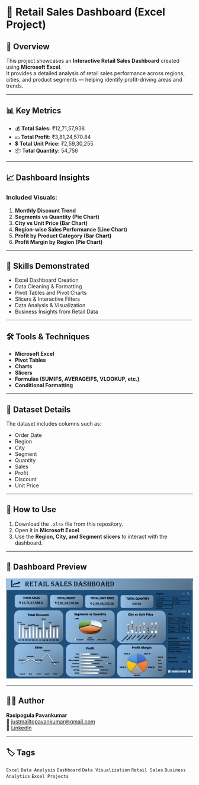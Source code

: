 # 🧾 Retail Sales Dashboard (Excel Project)

## 📖 Overview
This project showcases an **Interactive Retail Sales Dashboard** created using **Microsoft Excel**.  
It provides a detailed analysis of retail sales performance across regions, cities, and product segments — helping identify profit-driving areas and trends.

---

## 📊 Key Metrics

- 💰 **Total Sales:** ₹12,71,57,938  
- 💵 **Total Profit:** ₹3,81,24,570.84  
- 💲 **Total Unit Price:** ₹2,59,30,255  
- 📦 **Total Quantity:** 54,756  

---

## 📈 Dashboard Insights

### Included Visuals:
1. **Monthly Discount Trend**  
2. **Segments vs Quantity (Pie Chart)**  
3. **City vs Unit Price (Bar Chart)**  
4. **Region-wise Sales Performance (Line Chart)**  
5. **Profit by Product Category (Bar Chart)**  
6. **Profit Margin by Region (Pie Chart)**  

---

## 🧠 Skills Demonstrated
- Excel Dashboard Creation  
- Data Cleaning & Formatting  
- Pivot Tables and Pivot Charts  
- Slicers & Interactive Filters  
- Data Analysis & Visualization  
- Business Insights from Retail Data  

---

## 🛠️ Tools & Techniques
- **Microsoft Excel**
- **Pivot Tables**
- **Charts**
- **Slicers**
- **Formulas (SUMIFS, AVERAGEIFS, VLOOKUP, etc.)**
- **Conditional Formatting**

---

## 📂 Dataset Details
The dataset includes columns such as:
- Order Date  
- Region  
- City  
- Segment  
- Quantity  
- Sales  
- Profit  
- Discount  
- Unit Price  

---

## 🚀 How to Use
1. Download the `.xlsx` file from this repository.  
2. Open it in **Microsoft Excel**.  
3. Use the **Region, City, and Segment slicers** to interact with the dashboard.  

---

## 📸 Dashboard Preview
![Retail Sales Dashboard](https://github.com/PavanRasipogula/Retail_Sales_Dashboard/blob/main/Final%20Output.png)

---

## 👨‍💻 Author
**Rasipogula Pavankumar**  
📧 [justmailtopavankumar@gmail.com](mailto:justmailtopavankumar@gmail.com)  
🔗 [LinkedIn](https://www.linkedin.com/in/pavanrasipogula)  

---

## 🏷️ Tags
`Excel` `Data Analysis` `Dashboard` `Data Visualization` `Retail Sales` `Business Analytics` `Excel Projects`
